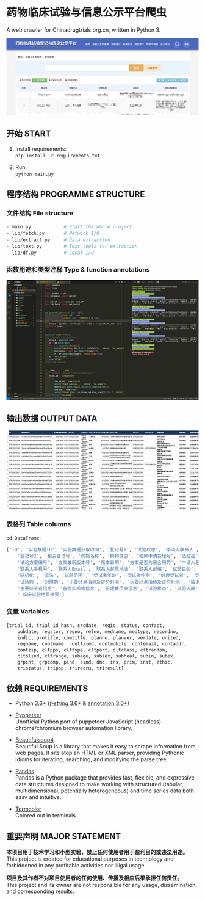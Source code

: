 # 药物临床试验与信息公示平台爬虫

A web crawler for Chinadrugtrials.org.cn, written in Python 3.


![Website](assets/website.jpg)  

## 开始 START

1. Install requirements:   
  `pip install -r requirements.txt`  

2. Run:   
  `python main.py`

## 程序结构 PROGRAMME STRUCTURE

### 文件结构 File structure

``` Python
- main.py            # Start the whole project
- lib/fetch.py       # Network I/O
- lib/extract.py     # Data extraction
- lib/text.py        # Text tools for extraction
- lib/df.py          # Local I/O
```

### 函数用途和类型注释 Type & function annotations

![Code](assets/code.jpg)  

## 输出数据 OUTPUT DATA


![Data](assets/data.jpg) 

### 表格列 Table columns
`pd.DataFrame`:
``` Python
['ID', '实验数据ID', '实验数据获取时间', '登记号1', '试验状态', '申请人联系人', '首次公示信息日期', '申请人名称',
    '登记号2', '相关登记号', '药物名称', '药物类型', '临床申请受理号', '适应症', '试验专业题目', '试验通俗题目',
    '试验方案编号', '方案最新版本号', '版本日期', '方案是否为联合用药', '申请人名称', '联系人姓名', '联系人座机',
    '联系人手机号', '联系人Email', '联系人邮政地址', '联系人邮编', '试验目的', '试验分类', '试验分期', '设计类型',
    '随机化', '盲法', '试验范围', '受试者年龄', '受试者性别', '健康受试者', '受试者入选标准', '受试者排除标准',
    '试验药', '对照药', '主要终点指标及评价时间', '次要终点指标及评价时间', '数据安全监查委员会DMC', '为受试者购买试验伤害保险',
    '主要研究者信息', '各参加机构信息', '伦理委员会信息', '试验状态', '试验人数', '受试者招募及试验完成日期',
    ' 临床试验结果摘要']
```

### 变量 Variables

```
[trial_id, trial_id_hash, srcdate, regid, status, contact,
    pubdate, regstor, regno, relno, medname, medtype, recordno,
    indic, protitle, comtitle, planno, planver, verdate, united,
    regname, contname, contfixed, contmobile, contemail, contaddr,
    contzip, cltpps, clttype, cltpart, cltclass, cltrandom,
    cltblind, cltrange, subage, subsex, subheal, subin, subex,
    grpint, grpcomp, pind, sind, dmc, ins, prim, inst, ethic,
    tristatus, tripop, trirecru, triresult]
```

## 依赖 REQUIREMENTS
- Python [3.6+](https://www.python.org/downloads/release/python-360/) ([*f-string* 3.6+](https://www.python.org/dev/peps/pep-0498/) & [annotation 3.0+](https://www.python.org/dev/peps/pep-3107/))
- [Pyppeteer](https://pypi.org/project/pyppeteer/)   
Unofficial Python port of puppeteer JavaScript (headless) chrome/chromium browser automation library.  

- [Beautifulsoup4](https://pypi.org/project/beautifulsoup4/)  
Beautiful Soup is a library that makes it easy to scrape information from web pages. It sits atop an HTML or XML parser, providing Pythonic idioms for iterating, searching, and modifying the parse tree.  

- [Pandas](https://pypi.org/project/pandas/)  
Pandas is a Python package that provides fast, flexible, and expressive data structures designed to make working with structured (tabular, multidimensional, potentially heterogeneous) and time series data both easy and intuitive.  

- [Termcolor](https://pypi.org/project/termcolor/)  
Colored out in terminals.  



## 重要声明 MAJOR STATEMENT

**本项目用于技术学习和小型实验，禁止任何使用者用于盈利目的或违法用途。**  
This project is created for educational purposes in technology and forbiddened in any profitable activities nor illigal usage.  
  
**项目及其作者不对项目使用者的任何使用、传播及相应后果承担任何责任。**  
This project and its owner are not responsible for any usage, dissemination, and corresponding results.